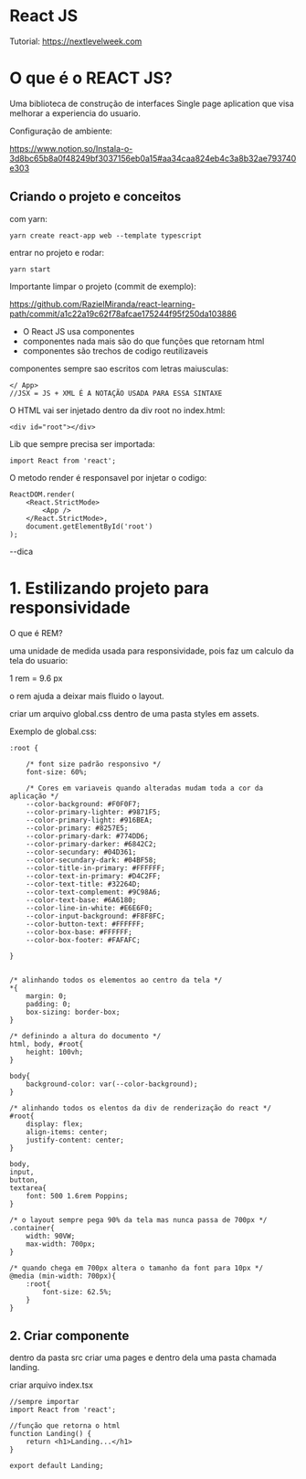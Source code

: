 # React JS

Tutorial: https://nextlevelweek.com

# O que é o REACT JS?

Uma biblioteca de construção de interfaces Single page aplication que visa melhorar a experiencia do usuario.

Configuração de ambiente:

https://www.notion.so/Instala-o-3d8bc65b8a0f48249bf3037156eb0a15#aa34caa824eb4c3a8b32ae793740e303

## Criando o projeto e conceitos

com yarn:

    yarn create react-app web --template typescript

entrar no projeto e rodar:

    yarn start

Importante limpar o projeto (commit de exemplo):

https://github.com/RazielMiranda/react-learning-path/commit/a1c22a19c62f78afcae175244f95f250da103886

- O React JS usa componentes
- componentes nada mais são do que funções que retornam html
- componentes são trechos de codigo reutilizaveis

componentes sempre sao escritos com letras maiusculas:

    </ App>
    //JSX = JS + XML É A NOTAÇÃO USADA PARA ESSA SINTAXE

O HTML vai ser injetado dentro da div root no index.html:

    <div id="root"></div>

Lib que sempre precisa ser importada:

    import React from 'react';

O metodo render é responsavel por injetar o codigo:

    ReactDOM.render(
        <React.StrictMode>
            <App />
        </React.StrictMode>,
        document.getElementById('root')
    );

--dica

# 1. Estilizando projeto para responsividade

O que é REM?

uma unidade de medida usada para responsividade, pois faz um calculo da tela do usuario:

1 rem = 9.6 px

o rem ajuda a deixar mais fluido o layout.

criar um arquivo global.css dentro de uma pasta styles em assets.

Exemplo de global.css:

    :root {

        /* font size padrão responsivo */
        font-size: 60%;

        /* Cores em variaveis quando alteradas mudam toda a cor da aplicação */
        --color-background: #F0F0F7;
        --color-primary-lighter: #9871F5;
        --color-primary-light: #916BEA;
        --color-primary: #8257E5;
        --color-primary-dark: #774DD6;
        --color-primary-darker: #6842C2;
        --color-secundary: #04D361;
        --color-secundary-dark: #04BF58;
        --color-title-in-primary: #FFFFFF;
        --color-text-in-primary: #D4C2FF;
        --color-text-title: #32264D;
        --color-text-complement: #9C98A6;
        --color-text-base: #6A6180;
        --color-line-in-white: #E6E6F0;
        --color-input-background: #F8F8FC;
        --color-button-text: #FFFFFF;
        --color-box-base: #FFFFFF;
        --color-box-footer: #FAFAFC;
    
    }


    /* alinhando todos os elementos ao centro da tela */
    *{
        margin: 0;
        padding: 0;
        box-sizing: border-box;
    }

    /* definindo a altura do documento */
    html, body, #root{
        height: 100vh;
    }

    body{
        background-color: var(--color-background);
    }

    /* alinhando todos os elentos da div de renderização do react */
    #root{
        display: flex;
        align-items: center;
        justify-content: center;
    }

    body,
    input,
    button,
    textarea{
        font: 500 1.6rem Poppins;
    }

    /* o layout sempre pega 90% da tela mas nunca passa de 700px */
    .container{
        width: 90VW;
        max-width: 700px;
    }

    /* quando chega em 700px altera o tamanho da font para 10px */
    @media (min-width: 700px){
        :root{
            font-size: 62.5%;
        }
    }

## 2. Criar componente

dentro da pasta src criar uma pages e dentro dela uma pasta chamada landing.

criar arquivo index.tsx

    //sempre importar
    import React from 'react';

    //função que retorna o html
    function Landing() {
        return <h1>Landing...</h1>
    }

    export default Landing;